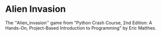 # Alien Invasion
The ''Alien_invasion'' game from "Python Crash Course, 2nd Edition: A Hands-On, Project-Based Introduction to Programming" by Eric Matthes. 